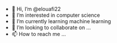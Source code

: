 - 👋 Hi, I’m @elouafi22
- 👀 I’m interested in computer science
- 🌱 I’m currently learning machine learning
- 💞️ I’m looking to collaborate on ...
- 📫 How to reach me ...

<!---
elouafi22/elouafi22 is a ✨ special ✨ repository because its `README.md` (this file) appears on your GitHub profile.
You can click the Preview link to take a look at your changes.
--->
